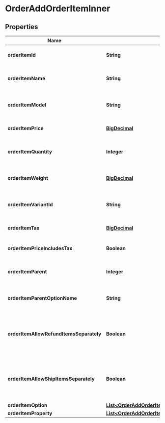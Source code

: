

# OrderAddOrderItemInner

## Properties

Name | Type | Description | Notes
------------ | ------------- | ------------- | -------------
**orderItemId** | **String** | Defines orders specified by order item id | 
**orderItemName** | **String** | Defines orders specified by order item name | 
**orderItemModel** | **String** | Defines orders specified by order item model |  [optional]
**orderItemPrice** | [**BigDecimal**](BigDecimal.md) | Defines orders specified by order item price | 
**orderItemQuantity** | **Integer** | Defines orders specified by order item quantity | 
**orderItemWeight** | [**BigDecimal**](BigDecimal.md) | Defines orders specified by order item weight |  [optional]
**orderItemVariantId** | **String** | Ordered product variant. Where x is order item ID |  [optional]
**orderItemTax** | [**BigDecimal**](BigDecimal.md) | Percentage of tax for product order |  [optional]
**orderItemPriceIncludesTax** | **Boolean** | Defines if item price includes tax |  [optional]
**orderItemParent** | **Integer** | Index of the parent grouped/bundle product |  [optional]
**orderItemParentOptionName** | **String** | Option name of the parent grouped/bundle product |  [optional]
**orderItemAllowRefundItemsSeparately** | **Boolean** | Indicates whether subitems of the grouped/bundle product can be refunded separately |  [optional]
**orderItemAllowShipItemsSeparately** | **Boolean** | Indicates whether subitems of the grouped/bundle product can be shipped separately |  [optional]
**orderItemOption** | [**List&lt;OrderAddOrderItemInnerOrderItemOptionInner&gt;**](OrderAddOrderItemInnerOrderItemOptionInner.md) |  |  [optional]
**orderItemProperty** | [**List&lt;OrderAddOrderItemInnerOrderItemPropertyInner&gt;**](OrderAddOrderItemInnerOrderItemPropertyInner.md) |  |  [optional]





